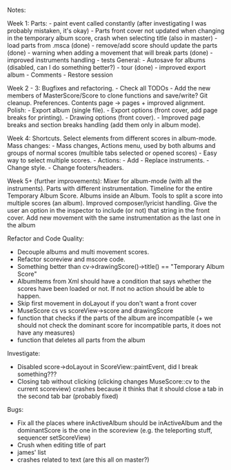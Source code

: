 Notes:

Week 1:
    Parts:
    - paint event called constantly (after investigating I was probably mistaken, it's okay)
    - Parts front cover not updated when changing in the temporary album score, crash when selecting title (also in master)
    - load parts from .msca (done)
    - remove/add score should update the parts (done)
    - warning when adding a movement that will break parts (done)
    - improved instruments handling
    - tests
    General:
    - Autosave for albums (disabled, can I do something better?)
    - tour (done)
    - improved export album
    - Comments
    - Restore session

Week 2 - 3:
    Bugfixes and refactoring.
    - Check all TODOs
    - Add the new members of MasterScore/Score to clone functions and save/write?
    Git cleanup.
    Preferences.
    Contents page -> pages + improved alignment.
    Polish:
    - Export album (single file).
    - Export options (front cover, add page breaks for printing).
    - Drawing options (front cover).
    - Improved page breaks and section breaks handling (add them only in album mode).

Week 4:
    Shortcuts.
    Select elements from different scores in album-mode.
    Mass changes:
     - Mass changes, Actions menu, used by both albums and groups of normal scores (multible tabs selected or opened scores)
     - Easy way to select multiple scores.
     - Actions:
        - Add - Replace instruments.
        - Change style.
        - Change footers/headers.

Week 5+ (further improvements):
    Mixer for album-mode (with all the instruments).
    Parts with different instrumentation.
    Timeline for the entire Temporary Album Score.
    Albums inside an Album.
    Tools to split a score into multiple scores (an album).
    Improved composer/lyricist handling. Give the user an option in the inspector to include (or not) that string in the front cover.
    Add new movement with the same instrumentation as the last one in the album


 Refactor and Code Quality:
 - Decouple albums and multi movement scores.
 - Refactor scoreview and mscore code.
 - Something better than cv->drawingScore()->title() == "Temporary Album Score"
 - AlbumItems from Xml should have a condition that says whether the scores have been loaded or not. If not no action should be able to happen.
 - Skip first movement in doLayout if you don't want a front cover
 - MuseScore cs vs scoreView->score and drawingScore
 - function that checks if the parts of the album are incompatible (+ we should not check the dominant score for incompatible parts, it does not have any measures)
 - function that deletes all parts from the album

Investigate:
 - Disabled score->doLayout in ScoreView::paintEvent, did I break something???
 - Closing tab without clicking (clicking changes MuseScore::cv to the current scoreview) crashes because it thinks that it should close a tab in the second tab bar (probably fixed)

Bugs:
 - Fix all the places where inActiveAlbum should be inActiveAlbum and the dominantScore is the one in the scoreview (e.g. the teleporting stuff, sequencer setScoreView)
 - Crush when editing title of part
 - james' list
 - crashes related to text (are this all on master?)
